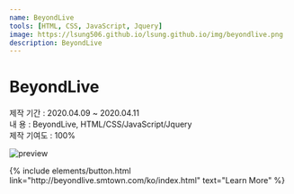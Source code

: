 ```yaml
---
name: BeyondLive
tools: [HTML, CSS, JavaScript, Jquery]
image: https://lsung506.github.io/lsung.github.io/img/beyondlive.png
description: BeyondLive
---
```


# BeyondLive

제작 기간 : 2020.04.09 ~ 2020.04.11<br/>
내 용 : BeyondLive, HTML/CSS/JavaScript/Jquery <br/>
제작 기여도 : 100%

![preview](https://lsung506.github.io/lsung.github.io/img/beyondlive.jpg)


<p class="text-center">
{% include elements/button.html link="http://beyondlive.smtown.com/ko/index.html" text="Learn More" %}
</p>